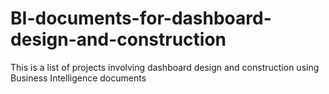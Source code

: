 # BI-documents-for-dashboard-design-and-construction
This is a list of projects involving dashboard design and construction using Business Intelligence documents 

